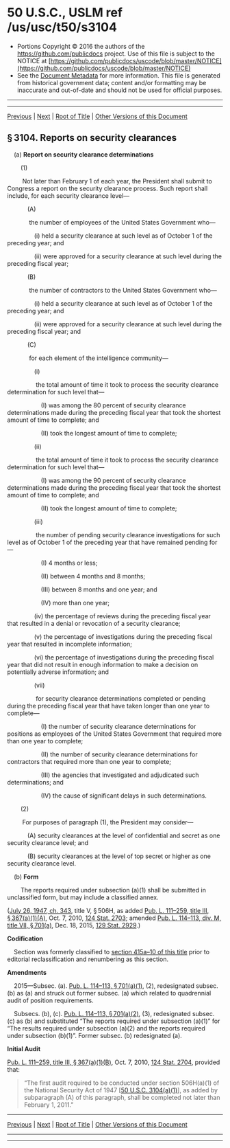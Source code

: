 ---
---

# 50 U.S.C., USLM ref /us/usc/t50/s3104

* Portions Copyright © 2016 the authors of the https://github.com/publicdocs project.
  Use of this file is subject to the NOTICE at [https://github.com/publicdocs/uscode/blob/master/NOTICE](https://github.com/publicdocs/uscode/blob/master/NOTICE)
* See the [Document Metadata](././../../../../..//README.md) for more information.
  This file is generated from historical government data; content and/or formatting may be inaccurate and out-of-date and should not be used for official purposes.

----------
----------

[Previous](./../../../../..//us/usc/t50/ch44/schIII/m__us_usc_t50_s3103.md) | [Next](./../../../../..//us/usc/t50/ch44/schIII/m__us_usc_t50_s3105.md) | [Root of Title](./../../../../../) | [Other Versions of this Document](https://publicdocs.github.io/go/links?ns=uslm&ref=%2Fus%2Fusc%2Ft50%2Fs3104)

## § 3104. Reports on security clearances

    (a) __Report on security clearance determinations__ 

        (1)

         Not later than February 1 of each year, the President shall submit to Congress a report on the security clearance process. Such report shall include, for each security clearance level—

            (A)

             the number of employees of the United States Government who—

                (i) held a security clearance at such level as of October 1 of the preceding year; and

                (ii) were approved for a security clearance at such level during the preceding fiscal year;

            (B)

             the number of contractors to the United States Government who—

                (i) held a security clearance at such level as of October 1 of the preceding year; and

                (ii) were approved for a security clearance at such level during the preceding fiscal year; and

            (C)

             for each element of the intelligence community—

                (i)

                 the total amount of time it took to process the security clearance determination for such level that—

                    (I) was among the 80 percent of security clearance determinations made during the preceding fiscal year that took the shortest amount of time to complete; and

                    (II) took the longest amount of time to complete;

                (ii)

                 the total amount of time it took to process the security clearance determination for such level that—

                    (I) was among the 90 percent of security clearance determinations made during the preceding fiscal year that took the shortest amount of time to complete; and

                    (II) took the longest amount of time to complete;

                (iii)

                 the number of pending security clearance investigations for such level as of October 1 of the preceding year that have remained pending for—

                    (I) 4 months or less;

                    (II) between 4 months and 8 months;

                    (III) between 8 months and one year; and

                    (IV) more than one year;

                (iv) the percentage of reviews during the preceding fiscal year that resulted in a denial or revocation of a security clearance;

                (v) the percentage of investigations during the preceding fiscal year that resulted in incomplete information;

                (vi) the percentage of investigations during the preceding fiscal year that did not result in enough information to make a decision on potentially adverse information; and

                (vii)

                 for security clearance determinations completed or pending during the preceding fiscal year that have taken longer than one year to complete—

                    (I) the number of security clearance determinations for positions as employees of the United States Government that required more than one year to complete;

                    (II) the number of security clearance determinations for contractors that required more than one year to complete;

                    (III) the agencies that investigated and adjudicated such determinations; and

                    (IV) the cause of significant delays in such determinations.

        (2)

         For purposes of paragraph (1), the President may consider—

            (A) security clearances at the level of confidential and secret as one security clearance level; and

            (B) security clearances at the level of top secret or higher as one security clearance level.

    (b) __Form__ 

        The reports required under subsection (a)(1) shall be submitted in unclassified form, but may include a classified annex.

([July 26, 1947, ch. 343][/us/act/1947-07-26/ch343], title V, § 506H, as added [Pub. L. 111–259, title III, § 367(a)(1)(A)][/us/pl/111/259/s367/a/1/A], Oct. 7, 2010, [124 Stat. 2703][/us/stat/124/2703]; amended [Pub. L. 114–113, div. M, title VII, § 701(a)][/us/pl/114/113/s701/a], Dec. 18, 2015, [129 Stat. 2929][/us/stat/129/2929].)

 __Codification__ 

    Section was formerly classified to [section 415a–10 of this title][/us/usc/t50/s415a–10] prior to editorial reclassification and renumbering as this section.

 __Amendments__ 

    2015—Subsec. (a). [Pub. L. 114–113, § 701(a)(1)][/us/pl/114/113/s701/a/1], (2), redesignated subsec. (b) as (a) and struck out former subsec. (a) which related to quadrennial audit of position requirements.

    Subsecs. (b), (c). [Pub. L. 114–113, § 701(a)(2)][/us/pl/114/113/s701/a/2], (3), redesignated subsec. (c) as (b) and substituted “The reports required under subsection (a)(1)” for “The results required under subsection (a)(2) and the reports required under subsection (b)(1)”. Former subsec. (b) redesignated (a).

 __Initial Audit__ 

[Pub. L. 111–259, title III, § 367(a)(1)(B)][/us/pl/111/259/s367/a/1/B], Oct. 7, 2010, [124 Stat. 2704][/us/stat/124/2704], provided that: 

> “The first audit required to be conducted under section 506H(a)(1) of the National Security Act of 1947 \[[50 U.S.C. 3104(a)(1)][/us/usc/t50/s3104/a/1]\], as added by subparagraph (A) of this paragraph, shall be completed not later than February 1, 2011.”

----------

[Previous](./../../../../..//us/usc/t50/ch44/schIII/m__us_usc_t50_s3103.md) | [Next](./../../../../..//us/usc/t50/ch44/schIII/m__us_usc_t50_s3105.md) | [Root of Title](./../../../../../) | [Other Versions of this Document](https://publicdocs.github.io/go/links?ns=uslm&ref=%2Fus%2Fusc%2Ft50%2Fs3104)

----------
----------

[/us/act/1947-07-26/ch343]: https://publicdocs.github.io/go/links?ns=uslm&ref=%2Fus%2Fact%2F1947-07-26%2Fch343
[/us/pl/111/259/s367/a/1/A]: https://publicdocs.github.io/go/links?ns=uslm&ref=%2Fus%2Fpl%2F111%2F259%2Fs367%2Fa%2F1%2FA
[/us/stat/124/2703]: https://publicdocs.github.io/go/links?ns=uslm&ref=%2Fus%2Fstat%2F124%2F2703
[/us/pl/114/113/s701/a]: https://publicdocs.github.io/go/links?ns=uslm&ref=%2Fus%2Fpl%2F114%2F113%2Fs701%2Fa
[/us/stat/129/2929]: https://publicdocs.github.io/go/links?ns=uslm&ref=%2Fus%2Fstat%2F129%2F2929
[/us/usc/t50/s415a–10]: https://publicdocs.github.io/go/links?ns=uslm&ref=%2Fus%2Fusc%2Ft50%2Fs415a%E2%80%9310
[/us/pl/114/113/s701/a/1]: https://publicdocs.github.io/go/links?ns=uslm&ref=%2Fus%2Fpl%2F114%2F113%2Fs701%2Fa%2F1
[/us/pl/114/113/s701/a/2]: https://publicdocs.github.io/go/links?ns=uslm&ref=%2Fus%2Fpl%2F114%2F113%2Fs701%2Fa%2F2
[/us/pl/111/259/s367/a/1/B]: https://publicdocs.github.io/go/links?ns=uslm&ref=%2Fus%2Fpl%2F111%2F259%2Fs367%2Fa%2F1%2FB
[/us/stat/124/2704]: https://publicdocs.github.io/go/links?ns=uslm&ref=%2Fus%2Fstat%2F124%2F2704
[/us/usc/t50/s3104/a/1]: https://publicdocs.github.io/go/links?ns=uslm&ref=%2Fus%2Fusc%2Ft50%2Fs3104%2Fa%2F1


